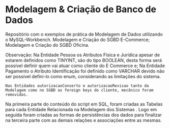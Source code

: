 # Modelagem & Criação de Banco de Dados
Repositório com o exemplos de prática de Modelagem de Dados utilizando o MySQL-Workbench.
	Modelagem e Criação do SGBD E-Commerce;
	Modelagem e Criação do SGBD Oficina.

Observação: 
    Na Entidade Pessoa os Atributos Física e Jurídica apesar de estarem definidos como TINYINT, são do tipo BOOLEAN, desta forma será possível definir quem vai atuar como cliente do E Commerce e;
    Na Entidade Pagamento o Atributo Identificação foi definido como VARCHAR devido não ser possível defini-lo como enum, considerando as limitações do sistema.
   
    Nas Entidades autorizacaoConserto e autorizacaoRevisao tanto da Modelagem como no SGBD as foreign keys do cliente, mecânico foram removidas.

Na primeira parte do conteúdo do script em SQL, foram criadas as Tabelas para cada Entidade Relacionada na Modelagem dos Sistemas .
Logo em seguida foram criadas as formas de persistências dos dados para finalizar na terceira parte com as demais relações e associações entre as mesmas.

